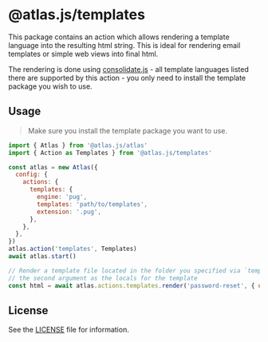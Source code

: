 # @atlas.js/templates

This package contains an action which allows rendering a template language into the resulting html string. This is ideal for rendering email templates or simple web views into final html.

The rendering is done using [consolidate.js][consolidate-npm-home] - all template languages listed there are supported by this action - you only need to install the template package you wish to use.

## Usage

> Make sure you install the template package you want to use.

```js
import { Atlas } from '@atlas.js/atlas'
import { Action as Templates } from '@atlas.js/templates'

const atlas = new Atlas({
  config: {
    actions: {
      templates: {
        engine: 'pug',
        templates: 'path/to/templates',
        extension: '.pug',
      },
    },
  },
})
atlas.action('templates', Templates)
await atlas.start()

// Render a template file located in the folder you specified via `templates` in the config and use
// the second argument as the locals for the template
const html = await atlas.actions.templates.render('password-reset', { user: 'abc', code: '123456' })
```

## License

See the [LICENSE](LICENSE) file for information.

[consolidate-npm-home]: https://www.npmjs.com/package/consolidate
